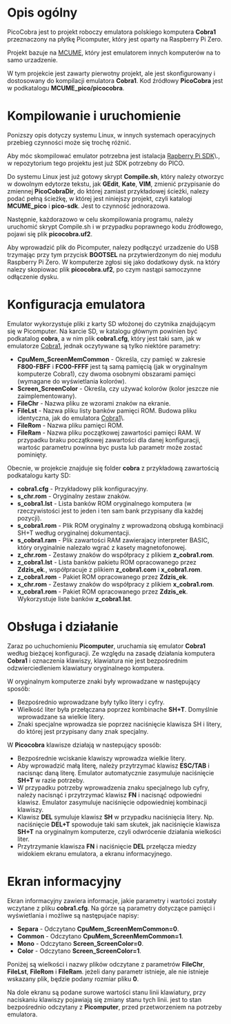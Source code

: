 # Opis ogólny

PicoCobra jest to projekt roboczy emulatora polskiego komputera **Cobra1** przeznaczony na płytkę Picomputer, który jest oparty na Raspberry Pi Zero\.

Projekt bazuje na [MCUME](https://github.com/Jean-MarcHarvengt/MCUME/tree/master "https://github.com/Jean-MarcHarvengt/MCUME/tree/master"), który jest emulatorem innych komputerów na to samo urzadzenie\.

W tym projekcie jest zawarty pierwotny projekt, ale jest skonfigurowany i dostosowany do kompilacji emulatora **Cobra1**\. Kod źródłowy **PicoCobra** jest w podkatalogu **MCUME\_pico/picocobra**\.

# Kompilowanie i uruchomienie

Ponizszy opis dotyczy systemu Linux, w innych systemach operacyjnych przebieg czynności może się trochę różnić\.

Aby móc skompilować emulator potrzebna jest istalacja [Rapberry Pi SDK](https://www.raspberrypi.com/documentation/microcontrollers/c_sdk.html "https://www.raspberrypi.com/documentation/microcontrollers/c_sdk.html")\., w repozytorium tego projektu jest już SDK potrzebny do PICO\.

Do systemu Linux jest już gotowy skrypt **Compile\.sh**, który należy otworzyc w dowolnym edytorze tekstu, jak **GEdit**, **Kate**, **VIM**, zmienić przypisanie do zmiennej **PicoCobraDir**, do której zamiast przykładowej ścieżki, nalezy podać pełną ścieżkę, w której jest niniejszy projekt, czyli katalogi **MCUME\_pico** i **pico\-sdk**\. Jest to czynność jednorazowa\.

Następnie, każdorazowo w celu skompilowania programu, należy uruchomić skrypt Compile\.sh i w przypadku poprawnego kodu źródłowego, pojawi się plik **picocobra\.uf2**\.

Aby wprowadzić plik do Picomputer, nalezy podłączyć urzadzenie do USB trzymając przy tym przycisk **BOOTSEL** na przytwierdzonym do niej modułu Raspberry Pi Zero\. W komputerze zgłosi się jako dodatkowy dysk\. na który nalezy skopiowac plik **picocobra\.uf2**, po czym nastąpi samoczynne odłączenie dysku\.

# Konfiguracja emulatora

Emulator wykorzystuje pliki z karty SD włożonej do czytnika znajdującym się w Picomputer\. Na karcie SD, w katalogu głównym powinien być podkatalog **cobra**, a w nim plik **cobra1\.cfg**, który jest taki sam, jak w emulatorze [Cobra1](https://github.com/andrzejlisek/Cobra1 "https://github.com/andrzejlisek/Cobra1"), jednak oczytywane są tylko niektóre parametry:


* **CpuMem\_ScreenMemCommon** \- Określa, czy pamięć w zakresie **F800\-FBFF** i **FC00\-FFFF** jest tą samą pamięcią \(jak w oryginalnym komputerze Cobra1\), czy dwoma osobnymi obszarami pamięci \(wymagane do wyświetlania kolorów\)\.
* **Screen\_ScreenColor** \- Określa, czy używać kolorów \(kolor jeszcze nie zaimplementowany\)\.
* **FileChr** \- Nazwa pliku ze wzorami znaków na ekranie\.
* **FileLst** \- Nazwa pliku listy banków pamięci ROM\. Budowa pliku identyczna, jak do emulatora [Cobra1](https://github.com/andrzejlisek/Cobra1 "https://github.com/andrzejlisek/Cobra1")\.
* **FileRom** \- Nazwa pliku pamięci ROM\.
* **FileRam** \- Nazwa pliku początkowej zawartości pamięci RAM\. W przypadku braku początkowej zawartości dla danej konfiguracji, wartośc parametru powinna byc pusta lub parametr może zostać pominięty\.

Obecnie, w projekcie znajduje się folder **cobra** z przykładową zawartością podkatalogu karty SD:


* **cobra1\.cfg** \- Przykładowy plik konfiguracyjny\.
* **s\_chr\.rom** \- Oryginalny zestaw znaków\.
* **s\_cobra1\.lst** \- Lista banków ROM oryginalnego komputera \(w rzeczywistości jest to jeden i ten sam bank przypisany dla każdej pozycji\)\.
* **s\_cobra1\.rom** \- Plik ROM oryginalny z wprowadzoną obsługą kombinacji SH\+T według oryginalnej dokumentacji\.
* **s\_cobra1\.ram** \- Plik zawartości RAM zawierajacy interpreter BASIC, który oryginalnie nalezało wgrać z kasety magnetofonowej\.
* **z\_chr\.rom** \- Zestawy znaków do współpracy z plikiem **z\_cobra1\.rom**\.
* **z\_cobra1\.lst** \- Lista banków pakietu ROM opracowanego przez **Zdzis\_ek**\., współpracuje z plikiem **z\_cobra1\.com** i **x\_cobra1\.rom**\.
* **z\_cobra1\.rom** \- Pakiet ROM opracowanego przez **Zdzis\_ek**\.
* **x\_chr\.rom** \- Zestawy znaków do współpracy z plikiem **x\_cobra1\.rom**\.
* **x\_cobra1\.rom** \- Pakiet ROM opracowanego przez **Zdzis\_ek**\. Wykorzystuje liste banków **z\_cobra1\.lst**\.

# Obsługa i działanie

Zaraz po uchuchomieniu **Picomputer**, uruchamia się emulator **Cobra1** według bieżącej konfiguracji\. Ze względu na zasadę działania komputera **Cobra1** i oznaczenia klawiszy, klawiatura nie jest bezpośrednim odzwierciedleniem klawiatury oryginalnego komputera\.

W oryginalnym komputerze znaki były wprowadzane w następujący sposób:


* Bezpośrednio wprowadzane były tylko litery i cyfry\.
* Wielkość liter była przełączana poprzez kombinache **SH\+T**\. Domyślnie wprowadzane sa wielkie litery\.
* Znaki specjalne wprowadza sie poprzez naciśnięcie klawisza SH i litery, do której jest przypisany dany znak specjalny\.

W **Picocobra** klawisze działają w nastepujący sposób:


* Bezpośrednie wciskanie klawiszy wprowadza wielkie litery\.
* Aby wprowadzić małą literę, należy przytrzymać klawisz **ESC/TAB** i nacisnąc daną literę\. Emulator automatycznie zasymuluje naciśnięcie **SH\+T** w razie potrzeby\.
* W przypadku potrzeby wprowadzenia znaku specjalnego lub cyfry, należy nacisnąć i przytrzymać klawisz **FN** i nacisnąć odpowiedni klawisz\. Emulator zasymuluje naciśnięcie odpowiedniej kombinacji klawiszy\.
* Klawisz **DEL** symuluje klawisz **SH** w przypadku naciśnięcia litery\. Np\. naciśnięcie **DEL\+T** spowoduje taki sam skutek, jak naciśnięcie klawisza **SH\+T** na oryginalnym komputerze, czyli odwrócenie działania wielkości liter\.
* Przytrzymanie klawisza **FN** i naciśnięcie **DEL** przełącza miedzy widokiem ekranu emulatora, a ekranu informacyjnego\.

# Ekran informacyjny

Ekran informacyjny zawiera informacje, jakie parametry i wartości zostały wczytane z pliku **cobra1\.cfg**\. Na górze są parametry dotyczące pamięci i wyświetlania i możliwe są następujaće napisy:


* **Separa** \- Odczytano **CpuMem\_ScreenMemCommon=0**\.
* **Common** \- Odczytano **CpuMem\_ScreenMemCommon=1**\.
* **Mono** \- Odczytano **Screen\_ScreenColor=0**\.
* **Color** \- Odczytano **Screen\_ScreenColor=1**\.

Poniżej są wielkości i nazwy plików odczytane z parametrów **FileChr**, **FileLst**, **FileRom** i **FileRam**\. jeżeli dany parametr istnieje, ale nie istnieje wskazany plik, będzie podany rozmiar pliku **0**\.

Na dole ekranu są podane surowe wartości stanu linii klawiatury, przy naciskaniu klawiszy pojawiają się zmiany stanu tych linii\. jest to stan bezpośrednio odczytany z **Picomputer**, przed przetworzeniem na potrzeby emulatora\.




